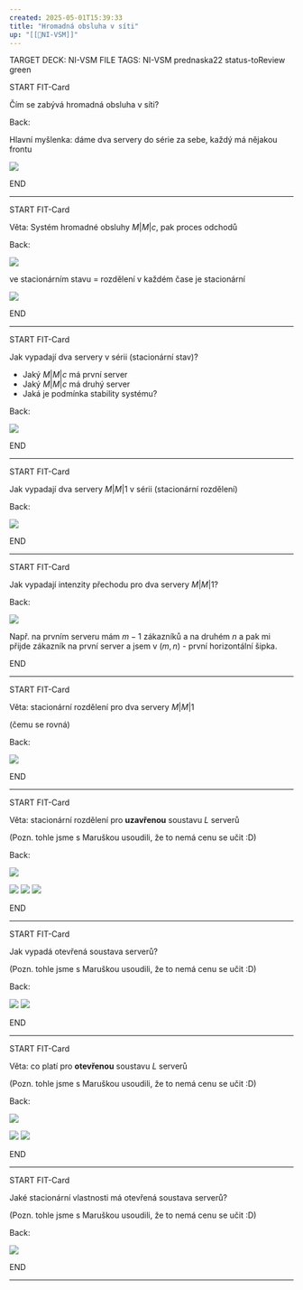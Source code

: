 ```yaml
---
created: 2025-05-01T15:39:33
title: "Hromadná obsluha v síti"
up: "[[📖NI-VSM]]"
---
```


TARGET DECK: NI-VSM
FILE TAGS: NI-VSM prednaska22 status-toReview green


START
FIT-Card

Čím se zabývá hromadná obsluha v síti?

Back:

Hlavní myšlenka: dáme dva servery do série za sebe, každý má nějakou frontu

![](../../../Assets/Pasted%20image%2020250501154047.png)
<!--ID: 1746599649215-->
END

---


START
FIT-Card

Věta: Systém hromadné obsluhy $M|M|c$, pak proces odchodů

Back:

![](../../../Assets/Pasted%20image%2020250501154125.png)

ve stacionárním stavu = rozdělení v každém čase je stacionární

<!-- ExplanationStart -->
![](../../../Assets/Pasted%20image%2020250501154149.png)
<!-- ExplanationEnd -->
<!--ID: 1746599649221-->
END

---

START
FIT-Card

Jak vypadají dva servery v sérii (stacionární stav)?

- Jaký $M|M|c$ má první server
- Jaký $M|M|c$ má druhý server
- Jaká je podmínka stability systému?

Back:

![](../../../Assets/Pasted%20image%2020250501154213.png)
<!--ID: 1746599649228-->
END

---


START
FIT-Card

Jak vypadají dva servery $M|M|1$ v sérii (stacionární rozdělení)

Back:

![](../../../Assets/Pasted%20image%2020250501154245.png)
<!--ID: 1746599649236-->
END

---


START
FIT-Card

Jak vypadají intenzity přechodu pro dva servery $M|M|1$?

Back:

![](../../../Assets/Pasted%20image%2020250501154311.png)

Např. na prvním serveru mám $m-1$ zákazníků a na druhém $n$ a pak mi přijde zákazník na první server a jsem v $(m,n)$ - první horizontální šipka.
<!--ID: 1746599649242-->
END

---


START
FIT-Card

Věta: stacionární rozdělení pro dva servery $M|M|1$ 

(čemu se rovná)

Back:

![](../../../Assets/Pasted%20image%2020250501154419.png)
<!--ID: 1746599649249-->
END

---


START
FIT-Card

Věta: stacionární rozdělení pro **uzavřenou** soustavu $L$ serverů

(Pozn. tohle jsme s Maruškou usoudili, že to nemá cenu se učit :D)

Back:

![](../../../Assets/Pasted%20image%2020250501154451.png)

<!-- DetailInfoStart -->
![](../../../Assets/Pasted%20image%2020250501154501.png)
![](../../../Assets/Pasted%20image%2020250501154508.png)
![](../../../Assets/Pasted%20image%2020250501154526.png)
<!-- DetailInfoEnd -->
<!--ID: 1746599649256-->
END

---


START
FIT-Card

Jak vypadá otevřená soustava serverů?

(Pozn. tohle jsme s Maruškou usoudili, že to nemá cenu se učit :D)

Back:

![](../../../Assets/Pasted%20image%2020250501154549.png)
![](../../../Assets/Pasted%20image%2020250501154558.png)
<!--ID: 1746599649263-->
END

---


START
FIT-Card

Věta: co platí pro **otevřenou** soustavu $L$ serverů

(Pozn. tohle jsme s Maruškou usoudili, že to nemá cenu se učit :D)

Back:

![](../../../Assets/Pasted%20image%2020250501154622.png)

<!-- ExerciseStart -->
![](../../../Assets/Pasted%20image%2020250501154635.png)
![](../../../Assets/Pasted%20image%2020250501154642.png)
<!-- ExerciseEnd -->
<!--ID: 1746599649270-->
END

---


START
FIT-Card

Jaké stacionární vlastnosti má otevřená soustava serverů? 

(Pozn. tohle jsme s Maruškou usoudili, že to nemá cenu se učit :D)

Back:

![](../../../Assets/Pasted%20image%2020250501154714.png)
<!--ID: 1746599649277-->
END

---
